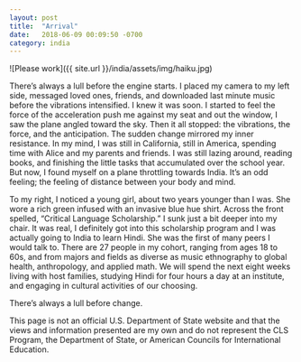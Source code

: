 ```yaml
---
layout: post
title:  "Arrival"
date:   2018-06-09 00:09:50 -0700
category: india
---
```


![Please work]({{ site.url }}/india/assets/img/haiku.jpg)

There’s always a lull before the engine starts. I placed my camera to my left side, messaged loved ones, friends, and downloaded last minute music before the vibrations intensified. I knew it was soon. I started to feel the force of the acceleration push me against my seat and out the window, I saw the plane angled toward the sky. Then it all stopped: the vibrations, the force, and the anticipation. The sudden change mirrored my inner resistance. In my mind, I was still in California, still in America, spending time with Alice and my parents and friends. I was still lazing around, reading books, and finishing the little tasks that accumulated over the school year. But now, I found myself on a plane throttling towards India. It’s an odd feeling; the feeling of distance between your body and mind.

To my right, I noticed a young girl, about two years younger than I was. She wore a rich green infused with an invasive blue hue shirt. Across the front spelled, “Critical Language Scholarship.” I sunk just a bit deeper into my chair. It was real, I definitely got into this scholarship program and I was actually going to India to learn Hindi. She was the first of many peers I would talk to. There are 27 people in my cohort, ranging from ages 18 to 60s, and from majors and fields as diverse as music ethnography to global health, anthropology, and applied math. We will spend the next eight weeks living with host families, studying Hindi for four hours a day at an institute, and engaging in cultural activities of our choosing.

There’s always a lull before change.

This page is not an official U.S. Department of State website and that the views and information presented are my own and do not represent the CLS Program, the Department of State, or American Councils for International Education.
